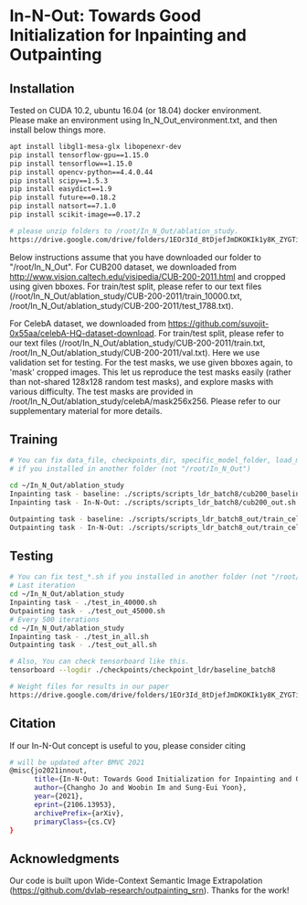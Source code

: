 # In-N-Out: Towards Good Initialization for Inpainting and Outpainting
## Installation
Tested on CUDA 10.2, ubuntu 16.04 (or 18.04) docker environment.\
Please make an environment using In_N_Out_environment.txt, and then install below things more.
```sh
apt install libgl1-mesa-glx libopenexr-dev
pip install tensorflow-gpu==1.15.0 
pip install tensorflow==1.15.0
pip install opencv-python==4.4.0.44
pip install scipy==1.5.3
pip install easydict==1.9
pip install future==0.18.2
pip install natsort==7.1.0
pip install scikit-image==0.17.2

# please unzip folders to /root/In_N_Out/ablation_study.
https://drive.google.com/drive/folders/1EOr3Id_8tDjefJmDKOKIk1y8K_ZYGTiI?usp=sharing
```

Below instructions assume that you have downloaded our folder to "/root/In_N_Out".
For CUB200 dataset, we downloaded from http://www.vision.caltech.edu/visipedia/CUB-200-2011.html and cropped using given bboxes. For train/test split, please refer to our text files (/root/In_N_Out/ablation_study/CUB-200-2011/train_10000.txt, /root/In_N_Out/ablation_study/CUB-200-2011/test_1788.txt).

For CelebA dataset, we downloaded from https://github.com/suvojit-0x55aa/celebA-HQ-dataset-download. For train/test split, please refer to our text files (/root/In_N_Out/ablation_study/CUB-200-2011/train.txt, /root/In_N_Out/ablation_study/CUB-200-2011/val.txt). Here we use validation set for testing. For the test masks, we use given bboxes again, to 'mask' cropped images. This let us reproduce the test masks easily (rather than not-shared 128x128 random test masks), and explore masks with various difficulty. The test masks are provided in /root/In_N_Out/ablation_study/celebA/mask256x256. Please refer to our supplementary material for more details. 

## Training
```sh
# You can fix data_file, checkpoints_dir, specific_model_folder, load_model_dir in each shell 
# if you installed in another folder (not "/root/In_N_Out")

cd ~/In_N_Out/ablation_study
Inpainting task - baseline: ./scripts/scripts_ldr_batch8/cub200_baseline.sh
Inpainting task - In-N-Out: ./scripts/scripts_ldr_batch8/cub200_out.sh

Outpainting task - baseline: ./scripts/scripts_ldr_batch8_out/train_celebA_baseline.sh
Outpainting task - In-N-Out: ./scripts/scripts_ldr_batch8_out/train_celebA_in.sh
```

## Testing
```sh
# You can fix test_*.sh if you installed in another folder (not "/root/In_N_Out")
# Last iteration
cd ~/In_N_Out/ablation_study
Inpainting task - ./test_in_40000.sh
Outpainting task - ./test_out_45000.sh
# Every 500 iterations 
cd ~/In_N_Out/ablation_study
Inpainting task - ./test_in_all.sh
Outpainting task - ./test_out_all.sh

# Also, You can check tensorboard like this.
tensorboard --logdir ./checkpoints/checkpoint_ldr/baseline_batch8

# Weight files for results in our paper
https://drive.google.com/drive/folders/1EOr3Id_8tDjefJmDKOKIk1y8K_ZYGTiI?usp=sharing
```

## Citation
If our In-N-Out concept is useful to you, please consider citing
```sh
# will be updated after BMVC 2021
@misc{jo2021innout,
      title={In-N-Out: Towards Good Initialization for Inpainting and Outpainting}, 
      author={Changho Jo and Woobin Im and Sung-Eui Yoon},
      year={2021},
      eprint={2106.13953},
      archivePrefix={arXiv},
      primaryClass={cs.CV}
}
```

## Acknowledgments
Our code is built upon Wide-Context Semantic Image Extrapolation (https://github.com/dvlab-research/outpainting_srn). Thanks for the work!
